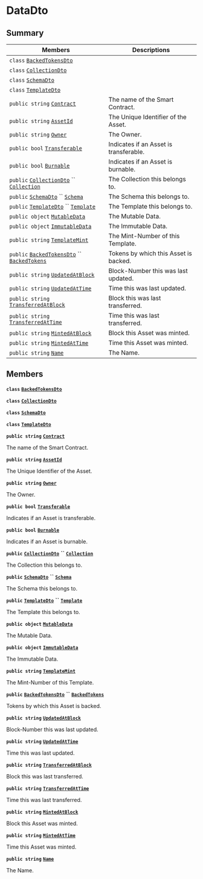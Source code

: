 # DataDto

## Summary

| Members                                                                                                                                                                                                                                                                                             | Descriptions                           |
| --------------------------------------------------------------------------------------------------------------------------------------------------------------------------------------------------------------------------------------------------------------------------------------------------- | -------------------------------------- |
| `class` [`BackedTokensDto`](AtomicMarketApiClient--Assets--AssetDto--DataDto--BackedTokensDto.md)                                                                                                                                                                                                   |                                        |
| `class` [`CollectionDto`](AtomicMarketApiClient--Assets--AssetDto--DataDto--CollectionDto.md)                                                                                                                                                                                                       |                                        |
| `class` [`SchemaDto`](AtomicMarketApiClient--Assets--AssetDto--DataDto--SchemaDto.md)                                                                                                                                                                                                               |                                        |
| `class` [`TemplateDto`](AtomicMarketApiClient--Assets--AssetDto--DataDto--TemplateDto.md)                                                                                                                                                                                                           |                                        |
| `public string` [`Contract`](AtomicMarketApiClient--Assets--AssetDto--DataDto.md#class\_atomic\_market\_api\_client\_1\_1\_assets\_1\_1\_asset\_dto\_1\_1\_data\_dto\_1a9b4baf8484b98d89513d7776a8877d0e)                                                                                           | The name of the Smart Contract.        |
| `public string` [`AssetId`](AtomicMarketApiClient--Assets--AssetDto--DataDto.md#class\_atomic\_market\_api\_client\_1\_1\_assets\_1\_1\_asset\_dto\_1\_1\_data\_dto\_1a0066ff0d119e607c3ec5491c7aac86ff)                                                                                            | The Unique Identifier of the Asset.    |
| `public string` [`Owner`](AtomicMarketApiClient--Assets--AssetDto--DataDto.md#class\_atomic\_market\_api\_client\_1\_1\_assets\_1\_1\_asset\_dto\_1\_1\_data\_dto\_1a2bb39ac02455d05833c5f88b6ddc87ee)                                                                                              | The Owner.                             |
| `public bool` [`Transferable`](AtomicMarketApiClient--Assets--AssetDto--DataDto.md#class\_atomic\_market\_api\_client\_1\_1\_assets\_1\_1\_asset\_dto\_1\_1\_data\_dto\_1ab0a2025837cfad369c22e114d1c93d42)                                                                                         | Indicates if an Asset is transferable. |
| `public bool` [`Burnable`](AtomicMarketApiClient--Assets--AssetDto--DataDto.md#class\_atomic\_market\_api\_client\_1\_1\_assets\_1\_1\_asset\_dto\_1\_1\_data\_dto\_1a50c30f69b54db362be32720d5cc433bd)                                                                                             | Indicates if an Asset is burnable.     |
| `public` [`CollectionDto`](AtomicMarketApiClient--Assets--AssetDto--DataDto--CollectionDto.md) `` [`Collection`](AtomicMarketApiClient--Assets--AssetDto--DataDto.md#class\_atomic\_market\_api\_client\_1\_1\_assets\_1\_1\_asset\_dto\_1\_1\_data\_dto\_1ac6d9b0c1cef1d8ad020fa9b6fc1c3319)       | The Collection this belongs to.        |
| `public` [`SchemaDto`](AtomicMarketApiClient--Assets--AssetDto--DataDto--SchemaDto.md) `` [`Schema`](AtomicMarketApiClient--Assets--AssetDto--DataDto.md#class\_atomic\_market\_api\_client\_1\_1\_assets\_1\_1\_asset\_dto\_1\_1\_data\_dto\_1ad93c55d7b2a8254b86543bda80750a31)                   | The Schema this belongs to.            |
| `public` [`TemplateDto`](AtomicMarketApiClient--Assets--AssetDto--DataDto--TemplateDto.md) `` [`Template`](AtomicMarketApiClient--Assets--AssetDto--DataDto.md#class\_atomic\_market\_api\_client\_1\_1\_assets\_1\_1\_asset\_dto\_1\_1\_data\_dto\_1a8d65cc2a5ff793ff3eb7a51b7d72e43f)             | The Template this belongs to.          |
| `public object` [`MutableData`](AtomicMarketApiClient--Assets--AssetDto--DataDto.md#class\_atomic\_market\_api\_client\_1\_1\_assets\_1\_1\_asset\_dto\_1\_1\_data\_dto\_1a517f1227ead52951840392f73f535a52)                                                                                        | The Mutable Data.                      |
| `public object` [`ImmutableData`](AtomicMarketApiClient--Assets--AssetDto--DataDto.md#class\_atomic\_market\_api\_client\_1\_1\_assets\_1\_1\_asset\_dto\_1\_1\_data\_dto\_1a9fed56023309e1abafab5d3a66612ffd)                                                                                      | The Immutable Data.                    |
| `public string` [`TemplateMint`](AtomicMarketApiClient--Assets--AssetDto--DataDto.md#class\_atomic\_market\_api\_client\_1\_1\_assets\_1\_1\_asset\_dto\_1\_1\_data\_dto\_1a82c766587c3554c5c8b1b16e2cf29799)                                                                                       | The Mint-Number of this Template.      |
| `public` [`BackedTokensDto`](AtomicMarketApiClient--Assets--AssetDto--DataDto--BackedTokensDto.md) `` [`BackedTokens`](AtomicMarketApiClient--Assets--AssetDto--DataDto.md#class\_atomic\_market\_api\_client\_1\_1\_assets\_1\_1\_asset\_dto\_1\_1\_data\_dto\_1ace4511d1490d9905e3f19026c18dbc96) | Tokens by which this Asset is backed.  |
| `public string` [`UpdatedAtBlock`](AtomicMarketApiClient--Assets--AssetDto--DataDto.md#class\_atomic\_market\_api\_client\_1\_1\_assets\_1\_1\_asset\_dto\_1\_1\_data\_dto\_1a6bb57b5afa05403c9d9c39296178c9ef)                                                                                     | Block-Number this was last updated.    |
| `public string` [`UpdatedAtTime`](AtomicMarketApiClient--Assets--AssetDto--DataDto.md#class\_atomic\_market\_api\_client\_1\_1\_assets\_1\_1\_asset\_dto\_1\_1\_data\_dto\_1a72262f869452135882a475b6636de902)                                                                                      | Time this was last updated.            |
| `public string` [`TransferredAtBlock`](AtomicMarketApiClient--Assets--AssetDto--DataDto.md#class\_atomic\_market\_api\_client\_1\_1\_assets\_1\_1\_asset\_dto\_1\_1\_data\_dto\_1ab2e154e0d51a36f9dd001bd6ccda4571)                                                                                 | Block this was last transferred.       |
| `public string` [`TransferredAtTime`](AtomicMarketApiClient--Assets--AssetDto--DataDto.md#class\_atomic\_market\_api\_client\_1\_1\_assets\_1\_1\_asset\_dto\_1\_1\_data\_dto\_1abaf0a7b245b0a4891c81c278b57898b7)                                                                                  | Time this was last transferred.        |
| `public string` [`MintedAtBlock`](AtomicMarketApiClient--Assets--AssetDto--DataDto.md#class\_atomic\_market\_api\_client\_1\_1\_assets\_1\_1\_asset\_dto\_1\_1\_data\_dto\_1aece51bb353a548fed2f074df53cc3dc2)                                                                                      | Block this Asset was minted.           |
| `public string` [`MintedAtTime`](AtomicMarketApiClient--Assets--AssetDto--DataDto.md#class\_atomic\_market\_api\_client\_1\_1\_assets\_1\_1\_asset\_dto\_1\_1\_data\_dto\_1a02bd8923fc7b1802cd28ec5286c14d0e)                                                                                       | Time this Asset was minted.            |
| `public string` [`Name`](AtomicMarketApiClient--Assets--AssetDto--DataDto.md#class\_atomic\_market\_api\_client\_1\_1\_assets\_1\_1\_asset\_dto\_1\_1\_data\_dto\_1a7ee9065718e6628dc7791b756fa6c0f9)                                                                                               | The Name.                              |

## Members

**`class`** [**`BackedTokensDto`**](AtomicMarketApiClient--Assets--AssetDto--DataDto--BackedTokensDto.md)

**`class`** [**`CollectionDto`**](AtomicMarketApiClient--Assets--AssetDto--DataDto--CollectionDto.md)

**`class`** [**`SchemaDto`**](AtomicMarketApiClient--Assets--AssetDto--DataDto--SchemaDto.md)

**`class`** [**`TemplateDto`**](AtomicMarketApiClient--Assets--AssetDto--DataDto--TemplateDto.md)

**`public string`** [**`Contract`**](AtomicMarketApiClient--Assets--AssetDto--DataDto.md#class\_atomic\_market\_api\_client\_1\_1\_assets\_1\_1\_asset\_dto\_1\_1\_data\_dto\_1a9b4baf8484b98d89513d7776a8877d0e)

The name of the Smart Contract.

**`public string`** [**`AssetId`**](AtomicMarketApiClient--Assets--AssetDto--DataDto.md#class\_atomic\_market\_api\_client\_1\_1\_assets\_1\_1\_asset\_dto\_1\_1\_data\_dto\_1a0066ff0d119e607c3ec5491c7aac86ff)

The Unique Identifier of the Asset.

**`public string`** [**`Owner`**](AtomicMarketApiClient--Assets--AssetDto--DataDto.md#class\_atomic\_market\_api\_client\_1\_1\_assets\_1\_1\_asset\_dto\_1\_1\_data\_dto\_1a2bb39ac02455d05833c5f88b6ddc87ee)

The Owner.

**`public bool`** [**`Transferable`**](AtomicMarketApiClient--Assets--AssetDto--DataDto.md#class\_atomic\_market\_api\_client\_1\_1\_assets\_1\_1\_asset\_dto\_1\_1\_data\_dto\_1ab0a2025837cfad369c22e114d1c93d42)

Indicates if an Asset is transferable.

**`public bool`** [**`Burnable`**](AtomicMarketApiClient--Assets--AssetDto--DataDto.md#class\_atomic\_market\_api\_client\_1\_1\_assets\_1\_1\_asset\_dto\_1\_1\_data\_dto\_1a50c30f69b54db362be32720d5cc433bd)

Indicates if an Asset is burnable.

**`public`** [**`CollectionDto`**](AtomicMarketApiClient--Assets--AssetDto--DataDto--CollectionDto.md) **``** [**`Collection`**](AtomicMarketApiClient--Assets--AssetDto--DataDto.md#class\_atomic\_market\_api\_client\_1\_1\_assets\_1\_1\_asset\_dto\_1\_1\_data\_dto\_1ac6d9b0c1cef1d8ad020fa9b6fc1c3319)

The Collection this belongs to.

**`public`** [**`SchemaDto`**](AtomicMarketApiClient--Assets--AssetDto--DataDto--SchemaDto.md) **``** [**`Schema`**](AtomicMarketApiClient--Assets--AssetDto--DataDto.md#class\_atomic\_market\_api\_client\_1\_1\_assets\_1\_1\_asset\_dto\_1\_1\_data\_dto\_1ad93c55d7b2a8254b86543bda80750a31)

The Schema this belongs to.

**`public`** [**`TemplateDto`**](AtomicMarketApiClient--Assets--AssetDto--DataDto--TemplateDto.md) **``** [**`Template`**](AtomicMarketApiClient--Assets--AssetDto--DataDto.md#class\_atomic\_market\_api\_client\_1\_1\_assets\_1\_1\_asset\_dto\_1\_1\_data\_dto\_1a8d65cc2a5ff793ff3eb7a51b7d72e43f)

The Template this belongs to.

**`public object`** [**`MutableData`**](AtomicMarketApiClient--Assets--AssetDto--DataDto.md#class\_atomic\_market\_api\_client\_1\_1\_assets\_1\_1\_asset\_dto\_1\_1\_data\_dto\_1a517f1227ead52951840392f73f535a52)

The Mutable Data.

**`public object`** [**`ImmutableData`**](AtomicMarketApiClient--Assets--AssetDto--DataDto.md#class\_atomic\_market\_api\_client\_1\_1\_assets\_1\_1\_asset\_dto\_1\_1\_data\_dto\_1a9fed56023309e1abafab5d3a66612ffd)

The Immutable Data.

**`public string`** [**`TemplateMint`**](AtomicMarketApiClient--Assets--AssetDto--DataDto.md#class\_atomic\_market\_api\_client\_1\_1\_assets\_1\_1\_asset\_dto\_1\_1\_data\_dto\_1a82c766587c3554c5c8b1b16e2cf29799)

The Mint-Number of this Template.

**`public`** [**`BackedTokensDto`**](AtomicMarketApiClient--Assets--AssetDto--DataDto--BackedTokensDto.md) **``** [**`BackedTokens`**](AtomicMarketApiClient--Assets--AssetDto--DataDto.md#class\_atomic\_market\_api\_client\_1\_1\_assets\_1\_1\_asset\_dto\_1\_1\_data\_dto\_1ace4511d1490d9905e3f19026c18dbc96)

Tokens by which this Asset is backed.

**`public string`** [**`UpdatedAtBlock`**](AtomicMarketApiClient--Assets--AssetDto--DataDto.md#class\_atomic\_market\_api\_client\_1\_1\_assets\_1\_1\_asset\_dto\_1\_1\_data\_dto\_1a6bb57b5afa05403c9d9c39296178c9ef)

Block-Number this was last updated.

**`public string`** [**`UpdatedAtTime`**](AtomicMarketApiClient--Assets--AssetDto--DataDto.md#class\_atomic\_market\_api\_client\_1\_1\_assets\_1\_1\_asset\_dto\_1\_1\_data\_dto\_1a72262f869452135882a475b6636de902)

Time this was last updated.

**`public string`** [**`TransferredAtBlock`**](AtomicMarketApiClient--Assets--AssetDto--DataDto.md#class\_atomic\_market\_api\_client\_1\_1\_assets\_1\_1\_asset\_dto\_1\_1\_data\_dto\_1ab2e154e0d51a36f9dd001bd6ccda4571)

Block this was last transferred.

**`public string`** [**`TransferredAtTime`**](AtomicMarketApiClient--Assets--AssetDto--DataDto.md#class\_atomic\_market\_api\_client\_1\_1\_assets\_1\_1\_asset\_dto\_1\_1\_data\_dto\_1abaf0a7b245b0a4891c81c278b57898b7)

Time this was last transferred.

**`public string`** [**`MintedAtBlock`**](AtomicMarketApiClient--Assets--AssetDto--DataDto.md#class\_atomic\_market\_api\_client\_1\_1\_assets\_1\_1\_asset\_dto\_1\_1\_data\_dto\_1aece51bb353a548fed2f074df53cc3dc2)

Block this Asset was minted.

**`public string`** [**`MintedAtTime`**](AtomicMarketApiClient--Assets--AssetDto--DataDto.md#class\_atomic\_market\_api\_client\_1\_1\_assets\_1\_1\_asset\_dto\_1\_1\_data\_dto\_1a02bd8923fc7b1802cd28ec5286c14d0e)

Time this Asset was minted.

**`public string`** [**`Name`**](AtomicMarketApiClient--Assets--AssetDto--DataDto.md#class\_atomic\_market\_api\_client\_1\_1\_assets\_1\_1\_asset\_dto\_1\_1\_data\_dto\_1a7ee9065718e6628dc7791b756fa6c0f9)

The Name.
